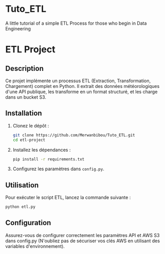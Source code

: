 # Tuto_ETL
A little tutorial of a simple ETL Process for those who begin in Data Engineering

# ETL Project

## Description
Ce projet implémente un processus ETL (Extraction, Transformation, Chargement) complet en Python. Il extrait des données météorologiques d'une API publique, les transforme en un format structuré, et les charge dans un bucket S3.

## Installation

1. Clonez le dépôt :
    ```bash
    git clone https://github.com/Merwanbibou/Tuto_ETL.git
    cd etl-project
    ```

2. Installez les dépendances :
    ```bash
    pip install -r requirements.txt
    ```

3. Configurez les paramètres dans `config.py`.

## Utilisation

Pour exécuter le script ETL, lancez la commande suivante :
```bash
python etl.py
```

## Configuration

Assurez-vous de configurer correctement les paramètres API et AWS S3 dans config.py (N'oubliez pas de sécuriser vos clés AWS en utilisant des variables d'environnement).








